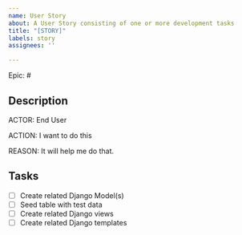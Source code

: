 ```yaml
---
name: User Story
about: A User Story consisting of one or more development tasks
title: "[STORY]"
labels: story
assignees: ''

---
```


Epic: #

## Description

ACTOR: End User

ACTION: I want to do this

REASON: It will help me do that.

## Tasks

- [ ] Create related Django Model(s)
- [ ] Seed table with test data
- [ ] Create related Django views
- [ ] Create related Django templates
